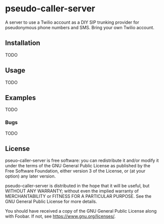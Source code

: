 # pseudo-caller-server
A server to use a Twilio account as a DIY SIP trunking provider
for pseudonymous phone numbers and SMS. Bring your own Twilio account.

## Installation
TODO

## Usage
TODO

## Examples
TODO


### Bugs
TODO

## License

 pseuo-caller-server is free software: you can redistribute it and/or modify
 it under the terms of the GNU General Public License as published by
 the Free Software Foundation, either version 3 of the License, or
 (at your option) any later version.

 pseudo-caller-server is distributed in the hope that it will be useful,
 but WITHOUT ANY WARRANTY; without even the implied warranty of
 MERCHANTABILITY or FITNESS FOR A PARTICULAR PURPOSE.  See the
 GNU General Public License for more details.

 You should have received a copy of the GNU General Public License
 along with Foobar.  If not, see <https://www.gnu.org/licenses/>.